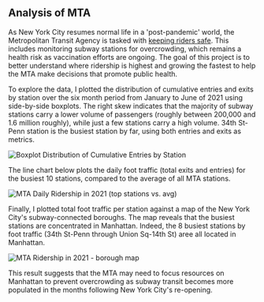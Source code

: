 ## Analysis of MTA 

As New York City resumes normal life in a 'post-pandemic' world, the Metropolitan Transit Agency is tasked with [keeping riders safe](https://www.wsj.com/articles/how-does-new-york-keep-transit-riders-safe-from-covid-19-trial-and-error-11609678802). This includes monitoring subway stations for overcrowding, which remains a health risk as vaccination efforts are ongoing.  The goal of this project is to better understand where ridership is highest and growing the fastest to help the MTA make decisions that promote public health.

To explore the data, I plotted the distribution of cumulative entries and exits by station over the six month period from January to June of 2021 using side-by-side boxplots. The right skew indicates that the majority of subway stations carry a lower volume of passengers (roughly between 200,000 and 1.6 million roughly), while just a few stations carry a high volume. 34th St-Penn station is the busiest station by far, using both entries and exits as metrics. 

![Boxplot Distribution of Cumulative Entries by Station](https://github.com/lizzynaameh/mta_eda/blob/0033105bbe3b1c7cc1c21309e169744aabf0a9e7/Images/Boxplot%20Distribution%20of%20Cumulative%20Entries%20by%20Station.png)

The line chart below plots the daily foot traffic (total exits and entries) for the busiest 10 stations, compared to the average of all MTA stations.

![MTA Daily Ridership in 2021 (top stations vs. avg)](https://github.com/lizzynaameh/mta_eda/blob/46df9804bebbd516b5c471e73433f6efb68f3bb2/Images/MTA%20Daily%20Ridership%20in%202021%20(top%20stations%20vs.%20avg).png)

Finally, I plotted total foot traffic per station against a map of the New York City's subway-connected boroughs. The map reveals that the busiest stations are concentrated in Manhattan. Indeed, the 8 busiest stations by foot traffic (34th St-Penn through Union Sq-14th St) aree all located in Manhattan.

![MTA Ridership in 2021 - borough map](https://github.com/lizzynaameh/mta_eda/blob/46df9804bebbd516b5c471e73433f6efb68f3bb2/Images/MTA%20Ridership%20in%202021%20-%20borough%20map.png)

This result suggests that the MTA may need to focus resources on Manhattan to prevent overcrowding as subway transit becomes more populated in the months following New York City's re-opening. 
